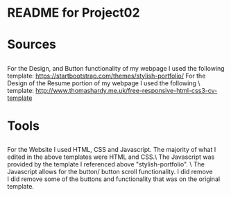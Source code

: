 # README for Project02 <h1> Sources <h2>
For the Design, and Button functionality of my webpage I used the following  template: 
https://startbootstrap.com/themes/stylish-portfolio/  For the Design of the Resume portion of my webpage 
I used the following \ template: http://www.thomashardy.me.uk/free-responsive-html-css3-cv-template 
# Tools <h2>
For the Website I used HTML, CSS and Javascript. The majority of what I edited in the above templates 
were HTML and CSS.\ The Javascript was provided by the template I referenced above "stylish-portfolio". \ 
The Javascript allows for the button/ button scroll functionality. I did remove \
I did remove some of the buttons and functionality that was on the original template.
